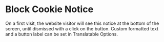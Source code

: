 # Block Cookie Notice

On a first visit, the website visitor will see this notice at the bottom of the screen, until dismissed with a click on the button. Custom formatted text and a button label can be set in Translatable Options.
